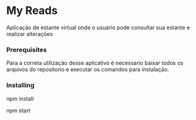# My Reads
Aplicação de estante virtual onde o usuário pode consultar sua estante e realizar alterações

### Prerequisites
Para a correta utilização desse aplicativo é necessario baixar todos os arquivos do repositorio e executar os comandos para instalação. 

### Installing
npm install

npm start 
